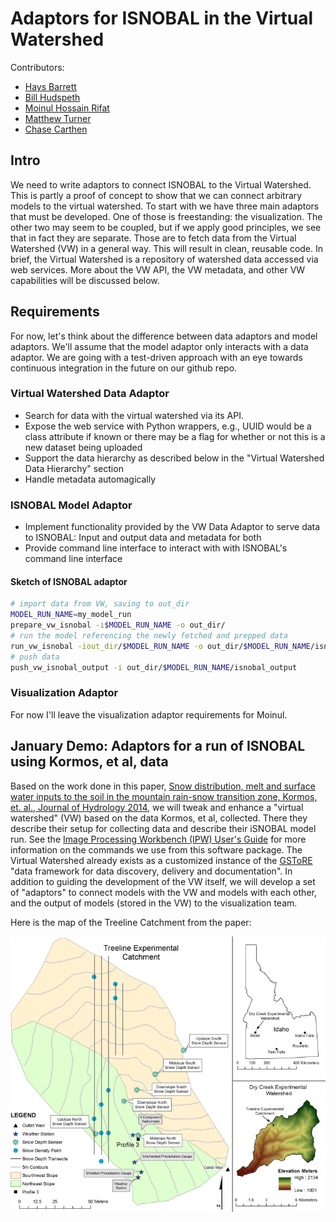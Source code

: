 # Adaptors for ISNOBAL in the Virtual Watershed

Contributors:
+ [Hays Barrett](mailto:hays.barrett@gmail.com)
+ [Bill Hudspeth](mailto:bhudspeth@edac.unm.edu)
+ [Moinul Hossain Rifat](mailto:moinul.cse@gmail.com)
+ [Matthew Turner](mailto:maturner01@uidaho.edu)
+ [Chase Carthen](mailto:chasec2331@gmail.com)

## Intro

We need to write adaptors to connect ISNOBAL to the Virtual Watershed.
This is partly a proof of concept to show that we can connect
arbitrary models to the virtual watershed. To start with we have three
main adaptors that must be developed. One of those is freestanding:
the visualization. The other two may seem to be coupled, but if we
apply good principles, we see that in fact they are separate. Those
are to fetch data from the Virtual Watershed (VW) in a general way.
This will result in clean, reusable code. In brief, the Virtual
Watershed is a repository of watershed data accessed via web services.
More about the VW API, the VW metadata, and other VW capabilities will
be discussed below.

## Requirements
For now, let's think about the difference between data adaptors and
model adaptors. We'll assume that the model adaptor only interacts
with a data adaptor. We are going with a test-driven approach with an eye
towards continuous integration in the future on our github repo.

### Virtual Watershed Data Adaptor

+ Search for data with the virtual watershed via its API.
+ Expose the web service with Python wrappers, e.g., UUID would be a class
  attribute if known or there may be a flag for whether or not this is a new
  dataset being uploaded
+ Support the data hierarchy as described below in the "Virtual Watershed Data
  Hierarchy" section 
+ Handle metadata automagically

### ISNOBAL Model Adaptor

+ Implement functionality provided by the VW Data Adaptor to serve data to
  ISNOBAL: Input and output data and metadata for both
+ Provide command line interface to interact with with ISNOBAL's command line 
  interface

#### Sketch of ISNOBAL adaptor

```bash
# import data from VW, saving to out_dir
MODEL_RUN_NAME=my_model_run
prepare_vw_isnobal -i$MODEL_RUN_NAME -o out_dir/
# run the model referencing the newly fetched and prepped data
run_vw_isnobal -iout_dir/$MODEL_RUN_NAME -o out_dir/$MODEL_RUN_NAME/isnobal_output
# push data
push_vw_isnobal_output -i out_dir/$MODEL_RUN_NAME/isnobal_output
```

### Visualization Adaptor

For now I'll leave the visualization adaptor requirements for Moinul.


## January Demo: Adaptors for a run of ISNOBAL using Kormos, et al, data

Based on the work done in this paper,
[Snow distribution, melt and surface water inputs to the soil in the mountain
rain-snow transition zone, Kormos, et. al., Journal of Hydrology
2014](http://www.sciencedirect.com/science/article/pii/S0022169414005113), we
will tweak and enhance a "virtual watershed" (VW) based on the data Kormos, et al, collected. 
There they describe their setup for collecting data and describe their iSNOBAL
model run. See the [Image Processing Workbench (IPW) User's
Guide](http://cgiss.boisestate.edu/~hpm/software/IPW/userGuide/index.html) for
more information on the commands we use from this software package. The 
Virtual Watershed already exists as a customized instance of the
[GSToRE](http://gstore.unm.edu/) "data framework for data discovery, delivery and
documentation". In addition to guiding the development of the VW itself, we will
develop a set of "adaptors" to connect models with the VW and models with each
other, and the output of models (stored in the VW) to the visualization team.

Here is the map of the Treeline Catchment from the paper:

![Map of the treeline catchment](doc/figures/treeline_map.jpg)

